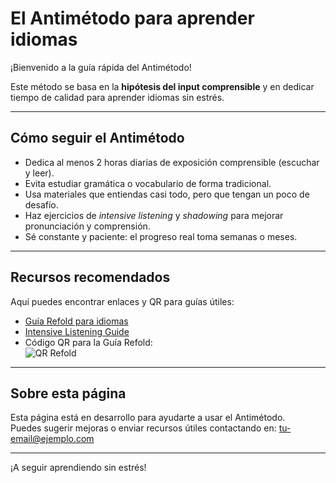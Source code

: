 # El Antimétodo para aprender idiomas

¡Bienvenido a la guía rápida del Antimétodo!

Este método se basa en la **hipótesis del input comprensible** y en dedicar tiempo de calidad para aprender idiomas sin estrés.

---

## Cómo seguir el Antimétodo

- Dedica al menos 2 horas diarias de exposición comprensible (escuchar y leer).
- Evita estudiar gramática o vocabulario de forma tradicional.
- Usa materiales que entiendas casi todo, pero que tengan un poco de desafío.
- Haz ejercicios de *intensive listening* y *shadowing* para mejorar pronunciación y comprensión.
- Sé constante y paciente: el progreso real toma semanas o meses.

---

## Recursos recomendados

Aquí puedes encontrar enlaces y QR para guías útiles:

- [Guía Refold para idiomas](https://www.refold.la/)
- [Intensive Listening Guide](https://www.languagereactor.com/)
- Código QR para la Guía Refold:  
  ![QR Refold](qr-refold.png)

---

## Sobre esta página

Esta página está en desarrollo para ayudarte a usar el Antimétodo.  
Puedes sugerir mejoras o enviar recursos útiles contactando en: [tu-email@ejemplo.com](mailto:tu-email@ejemplo.com)

---

¡A seguir aprendiendo sin estrés!

